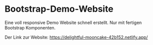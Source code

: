 # Bootstrap-Demo-Website
Eine voll responsive Demo Website schnell erstellt. Nur mit fertigen Bootstrap Komponenten.

Der Link zur Website:
https://delightful-mooncake-42b152.netlify.app/
